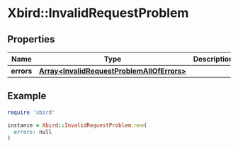 # Xbird::InvalidRequestProblem

## Properties

| Name | Type | Description | Notes |
| ---- | ---- | ----------- | ----- |
| **errors** | [**Array&lt;InvalidRequestProblemAllOfErrors&gt;**](InvalidRequestProblemAllOfErrors.md) |  | [optional] |

## Example

```ruby
require 'xbird'

instance = Xbird::InvalidRequestProblem.new(
  errors: null
)
```

